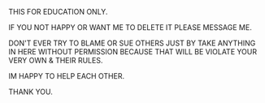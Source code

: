THIS FOR EDUCATION ONLY.

IF YOU NOT HAPPY OR WANT ME TO DELETE IT PLEASE MESSAGE ME.

DON'T EVER TRY TO BLAME OR SUE OTHERS JUST BY TAKE ANYTHING IN HERE WITHOUT PERMISSION BECAUSE THAT WILL BE VIOLATE YOUR VERY OWN & THEIR RULES.

IM HAPPY TO HELP EACH OTHER.

THANK YOU.
